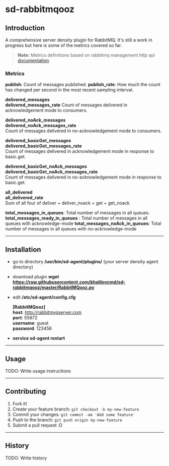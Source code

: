 # sd-rabbitmqooz

## Introduction

A comprehensive server density plugin for RabbitMQ. It's still a work in progress but here is some of the metrics covered so far.

> **Note:** Metrics definitions based on rabbitmq management http api [documentation](http://hg.rabbitmq.com/rabbitmq-management/raw-file/c1c6c64ac1ab/priv/www/doc/stats.html).

### **Metrics**

**publish**: Count of messages published.
**publish_rate**:  How much the count has changed per second in the most recent sampling interval.

**delivered_messages**  
**delivered_messages_rate**
Count of messages delivered in acknowledgement mode to consumers.

**delivered_noAck_messages**  
**delivered_noAck_messages_rate**  
Count of messages delivered in no-acknowledgement mode to consumers.

**delivered_basicGet_messages**  
**delivered_basicGet_messages_rate**  
Count of messages delivered in acknowledgement mode in response to basic.get.

**delivered_basicGet_noAck_messages**  
**delivered_basicGet_noAck_messages_rate**  
Count of messages delivered in no-acknowledgement mode in response to basic.get.

**all_delivered**  
**all_delivered_rate**  
Sum of all four of deliver + deliver_noack + get + get_noack

**total_messages_in_queues**:  Total number of messages in all queues.
**total_messages_ready_in_queues** : Total number of messages in all queues with acknowledge-mode
**total_messages_noAck_in_queues**: Total number of messages in all queues with no-acknowledge-mode


----------


## Installation

 - go to directory **/usr/bin/sd-agent/plugins/** (your server density agent directory)
 - download plugin **wget https://raw.githubusercontent.com/khalilovcmd/sd-rabbitmqooz/master/RabbitMQooz.py**
 - edit **/etc/sd-agent/config.cfg**

    **[RabbitMQooz]**  
    **host**: http://rabbitmyqserver.com  
    **port**: 55672  
    **username**: guest  
    **password**: 123456

 - **service sd-agent restart**

----------

## Usage

TODO: Write usage instructions

----------

## Contributing

1. Fork it!
2. Create your feature branch: `git checkout -b my-new-feature`
3. Commit your changes: `git commit -am 'Add some feature'`
4. Push to the branch: `git push origin my-new-feature`
5. Submit a pull request :D

----------

## History

TODO: Write history





